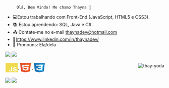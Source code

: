          Olá, Bem Vindo! Me chamo Thayna 👋

- 💻Estou trabalhando com Front-End (JavaScript, HTML5 e CSS3).
- 📚 Estou aprendendo: SQL, Java e C#.
- 📤 Contate-me no e-mail thaynadev@hotmail.com
- 🔑https://www.linkedin.com/in/thaynadev/
- 🎀 Pronouns: Ela/dela
  <br>
 <div>
  <a href="https://github.com/thaynadev">
  <img height="180em" src="https://github-readme-stats.vercel.app/api?username=thaynadev&show_icons=true&theme=dracula&include_all_commits=true&count_private=true"/>
  <img height="180em" src="https://github-readme-stats.vercel.app/api/top-langs/?username=thaynadev&layout=compact&langs_count=7&theme=dracula"/>
</div>
  <div style="display: inline_block"><br>
  <img align="center" alt="thay-Js" height="30" width="40" src="https://raw.githubusercontent.com/devicons/devicon/master/icons/javascript/javascript-plain.svg">
  <img align="center" alt="thay-HTML" height="30" width="40" src="https://raw.githubusercontent.com/devicons/devicon/master/icons/html5/html5-original.svg">
  <img align="center" alt="thay-CSS" height="30" width="40" src="https://raw.githubusercontent.com/devicons/devicon/master/icons/css3/css3-original.svg">
  <img height="150em" align="right" alt="thay-yoda" src="https://media.giphy.com/media/GYtblmdLnemlO/giphy.gif">
</div> 
<br>
  <div> 
  <a href="https://www.instagram.com/reflexivamente/" target="_blank"><img src="https://img.shields.io/badge/-Instagram-%23E4405F?style=for-the-badge&logo=instagram&logoColor=white" target="_blank"></a>
  <a href="https://www.linkedin.com/in/thaynadev" target="_blank"><img src="https://img.shields.io/badge/-LinkedIn-%230077B5?style=for-the-badge&logo=linkedin&logoColor=white" target="_blank"></a> 
  </div>
  
